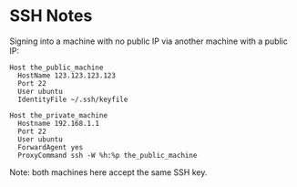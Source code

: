 # SSH Notes

Signing into a machine with no public IP via another machine with a public IP:

```
Host the_public_machine
  HostName 123.123.123.123
  Port 22
  User ubuntu
  IdentityFile ~/.ssh/keyfile

Host the_private_machine
  Hostname 192.168.1.1
  Port 22
  User ubuntu
  ForwardAgent yes
  ProxyCommand ssh -W %h:%p the_public_machine
```

Note: both machines here accept the same SSH key.
